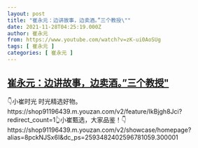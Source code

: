 ```yaml
---
layout: post
title: "崔永元：边讲故事，边卖酒。”三个教授\""
date: 2021-11-28T04:25:19.000Z
author: 崔永元
from: https://www.youtube.com/watch?v=zK-ui0AoSUg
tags: [ 崔永元 ]
categories: [ 崔永元 ]
---
```

<!--1638073519000-->
[崔永元：边讲故事，边卖酒。”三个教授"](https://www.youtube.com/watch?v=zK-ui0AoSUg)
------

<div>
👇小崔时光   时光精选好物。 https://shop91196439.m.youzan.com/v2/feature/IkBjgh8Jci?redirect_count=1👆小崔甄选，大家品鉴！👇https://shop91196439.m.youzan.com/v2/showcase/homepage?alias=8pckNJSx6I&dc_ps=2593482402596781059.300001
</div>
